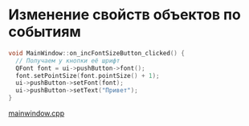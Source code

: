 Изменение свойств объектов по событиям
======================================
``` cpp
void MainWindow::on_incFontSizeButton_clicked() {
  // Получаем у кнопки её шрифт
  QFont font = ui->pushButton->font();
  font.setPointSize(font.pointSize() + 1);
  ui->pushButton->setFont(font);
  ui->pushButton->setText("Привет");
}
```

[mainwindow.cpp](mainwindow.cpp)

